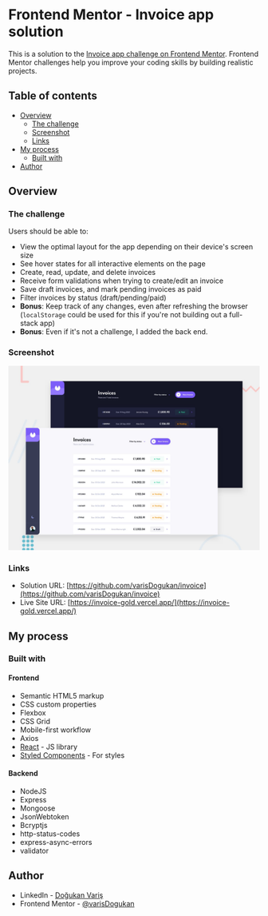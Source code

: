 # Frontend Mentor - Invoice app solution

This is a solution to the [Invoice app challenge on Frontend Mentor](https://www.frontendmentor.io/challenges/invoice-app-i7KaLTQjl). Frontend Mentor challenges help you improve your coding skills by building realistic projects.

## Table of contents

- [Overview](#overview)
  - [The challenge](#the-challenge)
  - [Screenshot](#screenshot)
  - [Links](#links)
- [My process](#my-process)
  - [Built with](#built-with)
- [Author](#author)

## Overview

### The challenge

Users should be able to:

- View the optimal layout for the app depending on their device's screen size
- See hover states for all interactive elements on the page
- Create, read, update, and delete invoices
- Receive form validations when trying to create/edit an invoice
- Save draft invoices, and mark pending invoices as paid
- Filter invoices by status (draft/pending/paid)
- **Bonus**: Keep track of any changes, even after refreshing the browser (`localStorage` could be used for this if you're not building out a full-stack app)
- **Bonus**: Even if it's not a challenge, I added the back end.

### Screenshot

![](./preview.jpg)

### Links

- Solution URL: [https://github.com/varisDogukan/invoice](https://github.com/varisDogukan/invoice)
- Live Site URL: [https://invoice-gold.vercel.app/](https://invoice-gold.vercel.app/)

## My process

### Built with

#### Frontend

- Semantic HTML5 markup
- CSS custom properties
- Flexbox
- CSS Grid
- Mobile-first workflow
- Axios
- [React](https://reactjs.org/) - JS library
- [Styled Components](https://styled-components.com/) - For styles

#### Backend

- NodeJS
- Express
- Mongoose
- JsonWebtoken
- Bcryptjs
- http-status-codes
- express-async-errors
- validator

## Author

- LinkedIn - [Doğukan Variş](https://www.linkedin.com/in/dogukanvaris/)
- Frontend Mentor - [@varisDogukan](https://www.frontendmentor.io/profile/varisDogukan)
